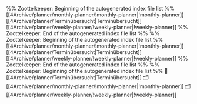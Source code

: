 %% Zoottelkeeper: Beginning of the autogenerated index file list  %%
 [[4Archive/planner/monthly-planner/!monthly-planner|!monthly-planner]]
 [[4Archive/planner/Terminübersucht|Terminübersucht]]
 [[4Archive/planner/weekly-planner/!weekly-planner|!weekly-planner]]
%% Zoottelkeeper: End of the autogenerated index file list  %%
%% Zoottelkeeper: Beginning of the autogenerated index file list  %%
 [[4Archive/planner/monthly-planner/!monthly-planner|!monthly-planner]]
 [[4Archive/planner/Terminübersucht|Terminübersucht]]
 [[4Archive/planner/weekly-planner/!weekly-planner|!weekly-planner]]
%% Zoottelkeeper: End of the autogenerated index file list  %%
%% Zoottelkeeper: Beginning of the autogenerated index file list  %%
📄 [[4Archive/planner/Terminübersucht|Terminübersucht]]
🗂️ [[4Archive/planner/monthly-planner/!monthly-planner|!monthly-planner]]
🗂️ [[4Archive/planner/weekly-planner/!weekly-planner|!weekly-planner]]
